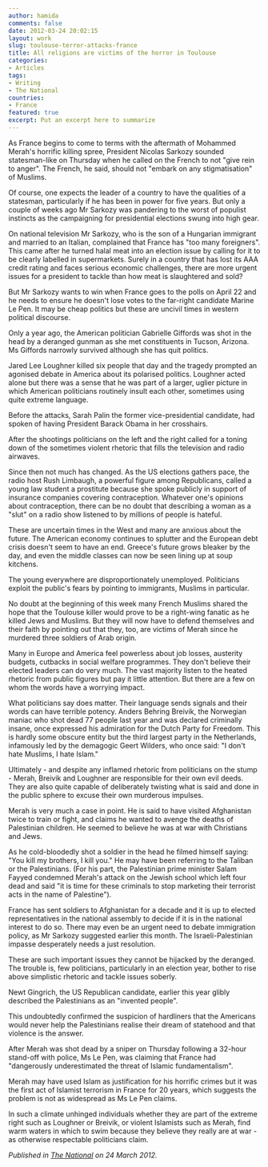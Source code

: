 ```yaml
---
author: hamida
comments: false
date: 2012-03-24 20:02:15
layout: work
slug: toulouse-terror-attacks-france
title: All religions are victims of the horror in Toulouse
categories:
- Articles
tags:
- Writing
- The National
countries:
- France
featured: true
excerpt: Put an excerpt here to summarize
---
```


<span class="firstcharacter">A</span>s France begins to come to terms with the aftermath of Mohammed Merah's horrific killing spree, President Nicolas Sarkozy sounded statesman-like on Thursday when he called on the French to not "give rein to anger". The French, he said, should not "embark on any stigmatisation" of Muslims.

Of course, one expects the leader of a country to have the qualities of a statesman, particularly if he has been in power for five years. But only a couple of weeks ago Mr Sarkozy was pandering to the worst of populist instincts as the campaigning for presidential elections swung into high gear.

On national television Mr Sarkozy, who is the son of a Hungarian immigrant and married to an Italian, complained that France has "too many foreigners". This came after he turned halal meat into an election issue by calling for it to be clearly labelled in supermarkets. Surely in a country that has lost its AAA credit rating and faces serious economic challenges, there are more urgent issues for a president to tackle than how meat is slaughtered and sold?

But Mr Sarkozy wants to win when France goes to the polls on April 22 and he needs to ensure he doesn't lose votes to the far-right candidate Marine Le Pen. It may be cheap politics but these are uncivil times in western political discourse.

Only a year ago, the American politician Gabrielle Giffords was shot in the head by a deranged gunman as she met constituents in Tucson, Arizona. Ms Giffords narrowly survived although she has quit politics.

Jared Lee Loughner killed six people that day and the tragedy prompted an agonised debate in America about its polarised politics. Loughner acted alone but there was a sense that he was part of a larger, uglier picture in which American politicians routinely insult each other, sometimes using quite extreme language.

Before the attacks, Sarah Palin the former vice-presidential candidate, had spoken of having President Barack Obama in her crosshairs.

After the shootings politicians on the left and the right called for a toning down of the sometimes violent rhetoric that fills the television and radio airwaves.

Since then not much has changed. As the US elections gathers pace, the radio host Rush Limbaugh, a powerful figure among Republicans, called a young law student a prostitute because she spoke publicly in support of insurance companies covering contraception. Whatever one's opinions about contraception, there can be no doubt that describing a woman as a "slut" on a radio show listened to by millions of people is hateful.

These are uncertain times in the West and many are anxious about the future. The American economy continues to splutter and the European debt crisis doesn't seem to have an end. Greece's future grows bleaker by the day, and even the middle classes can now be seen lining up at soup kitchens.

The young everywhere are disproportionately unemployed. Politicians exploit the public's fears by pointing to immigrants, Muslims in particular.

No doubt at the beginning of this week many French Muslims shared the hope that the Toulouse killer would prove to be a right-wing fanatic as he killed Jews and Muslims. But they will now have to defend themselves and their faith by pointing out that they, too, are victims of Merah since he murdered three soldiers of Arab origin.

Many in Europe and America feel powerless about job losses, austerity budgets, cutbacks in social welfare programmes. They don't believe their elected leaders can do very much. The vast majority listen to the heated rhetoric from public figures but pay it little attention. But there are a few on whom the words have a worrying impact.

What politicians say does matter. Their language sends signals and their words can have terrible potency. Anders Behring Breivik, the Norwegian maniac who shot dead 77 people last year and was declared criminally insane, once expressed his admiration for the Dutch Party for Freedom. This is hardly some obscure entity but the third largest party in the Netherlands, infamously led by the demagogic Geert Wilders, who once said: "I don't hate Muslims, I hate Islam."

Ultimately - and despite any inflamed rhetoric from politicians on the stump - Merah, Breivik and Loughner are responsible for their own evil deeds. They are also quite capable of deliberately twisting what is said and done in the public sphere to excuse their own murderous impulses.

Merah is very much a case in point. He is said to have visited Afghanistan twice to train or fight, and claims he wanted to avenge the deaths of Palestinian children. He seemed to believe he was at war with Christians and Jews.

As he cold-bloodedly shot a soldier in the head he filmed himself saying: "You kill my brothers, I kill you." He may have been referring to the Taliban or the Palestinians. (For his part, the Palestinian prime minister Salam Fayyed condemned Merah's attack on the Jewish school which left four dead and said "it is time for these criminals to stop marketing their terrorist acts in the name of Palestine").

France has sent soldiers to Afghanistan for a decade and it is up to elected representatives in the national assembly to decide if it is in the national interest to do so. There may even be an urgent need to debate immigration policy, as Mr Sarkozy suggested earlier this month. The Israeli-Palestinian impasse desperately needs a just resolution.

These are such important issues they cannot be hijacked by the deranged. The trouble is, few politicians, particularly in an election year, bother to rise above simplistic rhetoric and tackle issues soberly.

Newt Gingrich, the US Republican candidate, earlier this year glibly described the Palestinians as an "invented people".

This undoubtedly confirmed the suspicion of hardliners that the Americans would never help the Palestinians realise their dream of statehood and that violence is the answer.

After Merah was shot dead by a sniper on Thursday following a 32-hour stand-off with police, Ms Le Pen, was claiming that France had "dangerously underestimated the threat of Islamic fundamentalism".

Merah may have used Islam as justification for his horrific crimes but it was the first act of Islamist terrorism in France for 20 years, which suggests the problem is not as widespread as Ms Le Pen claims.

In such a climate unhinged individuals whether they are part of the extreme right such as Loughner or Breivik, or violent Islamists such as Merah, find warm waters in which to swim because they believe they really are at war - as otherwise respectable politicians claim.

*Published in [The National](http://www.thenational.ae/thenationalconversation/lifestyle-comment/all-religions-are-victims-of-the-horror-that-unfolded-in-toulouse#full) on 24 March 2012.*